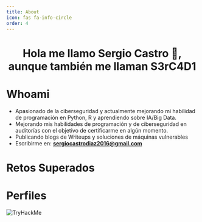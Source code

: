 ```yaml
---
title: About
icon: fas fa-info-circle
order: 4
---
```


<h1 align="center">Hola me llamo Sergio Castro 👋, aunque también me llaman S3rC4D1</h1>


# Whoami
- Apasionado de la ciberseguridad y actualmente mejorando mi habilidad de programación en Python, R y aprendiendo sobre IA/Big Data.
- Mejorando mis habilidades de programación y de ciberseguridad en auditorías con el objetivo de certificarme en algún momento.
- Publicando blogs de Writeups y soluciones de máquinas vulnerables
- Escribirme en: **sergiocastrodiaz2016@gmail.com**

# Retos Superados

# Perfiles

<img src="https://tryhackme-badges.s3.amazonaws.com/Sercadi.png" alt="TryHackMe">
